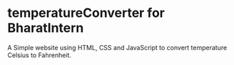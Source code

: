 # temperatureConverter for BharatIntern
A Simple website using HTML, CSS and JavaScript to convert temperature Celsius to Fahrenheit.

